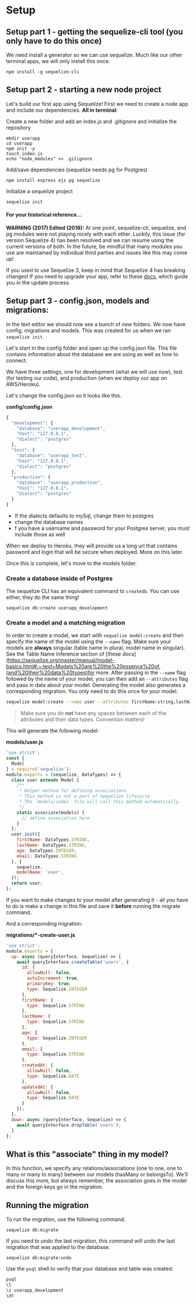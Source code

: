 # Setup

## Setup part 1 - getting the sequelize-cli tool \(you only have to do this once\)

We need install a generator so we can use sequelize. Much like our other terminal apps, we will only install this once.

```text
npm install -g sequelize-cli
```

## Setup part 2 - starting a new node project

Let's build our first app using Sequelize! First we need to create a node app and include our dependencies. **All in terminal**:

Create a new folder and add an index.js and .gitignore and initialize the repository

```text
mkdir userapp
cd userapp
npm init -y
touch index.js
echo "node_modules" >> .gitignore
```

Add/save dependencies \(sequelize needs pg for Postgres\)

```text
npm install express ejs pg sequelize
```

Initialize a sequelize project

```text
sequelize init
```

#### For your historical reference...

**WARNING \(2017\) Edited \(2018\):** At one point, sequelize-cli, sequelize, and pg modules were not playing nicely with each other. Luckily, this issue \(for version Sequelize 4\) has been resolved and we can resume using the current versions of both. In the future, be mindful that many modules you use are maintained by individual third parties and issues like this may come up!

If you used to use Sequelize 3, keep in mind that Sequelize 4 has breaking changes! If you need to upgrade your app, refer to these [docs](http://docs.sequelizejs.com/manual/tutorial/upgrade-to-v4.html#breaking-changes), which guide you in the update process.

## Setup part 3 - config.json, models and migrations:

In the text editor we should now see a bunch of new folders. We now have config, migrations and models. This was created for us when we ran `sequelize init`.

Let's start in the config folder and open up the config.json file. This file contains information about the database we are using as well as how to connect.

We have three settings, one for development \(what we will use now\), test \(for testing our code\), and production \(when we deploy our app on AWS/Heroku\).

Let's change the config.json so it looks like this.

**config/config.json**

```javascript
{
  "development": {
    "database": "userapp_development",
    "host": "127.0.0.1",
    "dialect": "postgres"
  },
  "test": {
    "database": "userapp_test",
    "host": "127.0.0.1",
    "dialect": "postgres"
  },
  "production": {
    "database": "userapp_production",
    "host": "127.0.0.1",
    "dialect": "postgres"
  }
}
```

* If the dialects defaults to mySql, change them to postgres
* change the database names
* f you have a username and password for your Postgres server, you must include those as well

When we deploy to Heroku, they will provide us a long url that contains password and login that will be secure when deployed. More on this later.

Once this is complete, let's move to the models folder.

### Create a database inside of Postgres

The sequelize CLI has an equivalent command to `createdb`. You can use either, they do the same thing!

```text
sequelize db:create userapp_development
```

### Create a model and a matching migration

In order to create a model, we start with `sequelize model:create` and then specify the name of the model using the `--name` flag. Make sure your models are **always** singular \(table name in plural, model name in singular\). See the Table Name Inference section of [these docs](https://sequelize.org/master/manual/model-basics.html#:~:text=Models%20are%20the%20essence%20of,(and%20their%20data%20types)for more. After passing in the `--name` flag followed by the name of your model, you can then add an `--attributes` flag and pass in data about your model. Generating the model also generates a corresponding migration. You only need to do this once for your model.

```bash
sequelize model:create --name user --attributes firstName:string,lastName:string,age:integer,email:string
```

> Make sure you do **not** have any spaces between each of the attributes and their data types. Convention matters!

This will generate the following model:



**models/user.js**

```javascript
'use strict';
const {
  Model
} = require('sequelize');
module.exports = (sequelize, DataTypes) => {
  class user extends Model {
    /**
     * Helper method for defining associations.
     * This method is not a part of Sequelize lifecycle.
     * The `models/index` file will call this method automatically.
     */
    static associate(models) {
      // define association here
    }
  };
  user.init({
    firstName: DataTypes.STRING,
    lastName: DataTypes.STRING,
    age: DataTypes.INTEGER,
    email: DataTypes.STRING
  }, {
    sequelize,
    modelName: 'user',
  });
  return user;
};
```

If you want to make changes to your model after generating it - all you have to do is make a change in this file and save it **before** running the migrate command.

And a corresponding migration:

**migrations/\*-create-user.js**

```javascript
'use strict';
module.exports = {
  up: async (queryInterface, Sequelize) => {
    await queryInterface.createTable('users', {
      id: {
        allowNull: false,
        autoIncrement: true,
        primaryKey: true,
        type: Sequelize.INTEGER
      },
      firstName: {
        type: Sequelize.STRING
      },
      lastName: {
        type: Sequelize.STRING
      },
      age: {
        type: Sequelize.INTEGER
      },
      email: {
        type: Sequelize.STRING
      },
      createdAt: {
        allowNull: false,
        type: Sequelize.DATE
      },
      updatedAt: {
        allowNull: false,
        type: Sequelize.DATE
      }
    });
  },
  down: async (queryInterface, Sequelize) => {
    await queryInterface.dropTable('users');
  }
};
```

## What is this "associate" thing in my model?

In this function, we specify any relations/associations \(one to one, one to many or many to many\) between our models \(hasMany or belongsTo\). We'll discuss this more, but always remember, the association goes in the model and the foreign keys go in the migration.

## Running the migration

To run the migration, use the following command.

```text
sequelize db:migrate
```

If you need to undo the last migration, this command will undo the last migration that was applied to the database.

```text
sequelize db:migrate:undo
```

Use the  `psql` shell to verify that your database and table was created:

```bash
psql
\l
\c userapp_development
\dt 

```
